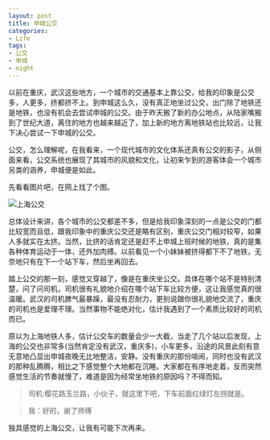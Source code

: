 ```yaml
---
layout: post
title: 申城公交
categories:
- Life
tags:
- 公交
- 申城
- night
---
```


以前在重庆，武汉这些地方，一个城市的交通基本上靠公交，给我的印象是公交多，人更多，挤都挤不上。到申城这么久，没有真正地坐过公交，出门除了地铁还是地铁，也没有机会去尝试申城的公交。由于昨天搬了新的办公地点，从陆家嘴搬到了世纪大道，离住的地方也越来越近了，加上新的地方离地铁站也比较远，让我下决心尝试一下申城的公交。

公交，怎么理解呢，在我看来，一个现代城市的文化体系还真有公交的影子，从侧面来看，公交系统也展现了其城市的风貌和文化，让初来乍到的游客体会一个城市另类的涵养，申城便是如此。

先看看图片吧，在网上找了个图。

![上海公交](http://img4.ph.126.net/bUkvXGLfIpnbUMMnsb8V1w==/2585066186127983934.jpg)

总体设计来讲，各个城市的公交都差不多，但是给我印象深刻的一点是公交的门都比较宽而且低，跟我印象中的重庆公交还是略有区别，重庆公交门相对较窄，如果人多就实在太挤。当然，比挤的话肯定还是赶不上申城上班时候的地铁，真的是集各种体育运动于一体，还外加肉搏。以前看见一个小妹妹被挤得都下不了地铁，无奈地只有在下一个站下车，然后坐再回去。

踏上公交的那一刻，感觉又穿越了，像是在重庆坐公交。具体在哪个站不是特别清楚，问了问司机，司机很有礼貌地介绍在哪个站下车比较方便，这让我感觉真的很温暖。武汉的司机脾气最暴躁，最没有忍耐力，更别说跟你很礼貌地交流了，重庆的司机也是爱理不理。当然事物不能绝对化，估计我遇到了一个素质比较好的司机而已。

原以为上海地铁人多，估计公交车的数量会少一大截，当走了几个站以后发现，上海的公交也非常多(当然肯定没有武汉，重庆多)，小车更多，沿途的风景此刻有意无意地凸显出申城夜晚无比地整洁，安静。没有重庆的那份喧闹，同时也没有武汉的那种乱腾腾，相比之下感觉整个大地都在沉睡。大家都在有序地走着，反而突然感觉生活的节奏就慢了，难道是因为经常坐地铁的原因吗？不得而知。

> 司机:樱花路玉兰路，小伙子，就这里下吧，下车前面红绿灯左拐就是。

> 我：好的，谢了师傅

独具感觉的上海公交，让我有可能下次再来。
